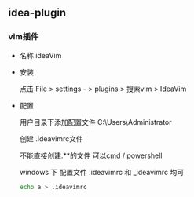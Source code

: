 ## idea-plugin

### vim插件

- 名称 ideaVim

- 安装 

    点击 File > settings - > plugins > 搜索vim > IdeaVim 

- 配置

    用户目录下添加配置文件
    C:\Users\Administrator

    创建 .ideavimrc文件

    不能直接创建.**的文件  可以cmd / powershell

    windows 下 配置文件 .ideavimrc 和 _ideavimrc 均可

    ```sh
    echo a > .ideavimrc 
    ```